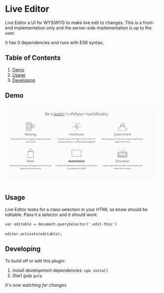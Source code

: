 # Live Editor

Live Editor a UI for WYSIWYG to make live edit to changes. This is a front-end implementation only and the server-side implementation is up to the user.

It has 0 dependencies and runs with ES6 syntax;

## Table of Contents
1. [Demo](#demo)
2. [Usage](#usage)
3. [Developing](#developing)

## Demo

![Live Edit Demo](assets/live-edit-demo.gif)

## Usage

Live Editor looks for a class selection in your HTML so know should be editable. Pass it a selector and it should work:

```
var editable = document.querySelector('.edit-this')

editor.activate(editable);
```

## Developing

To build off or edit this plugin:

1. Install development dependencies: `npm install`
2. Start gulp `gulp`

*It's now watching for changes*
